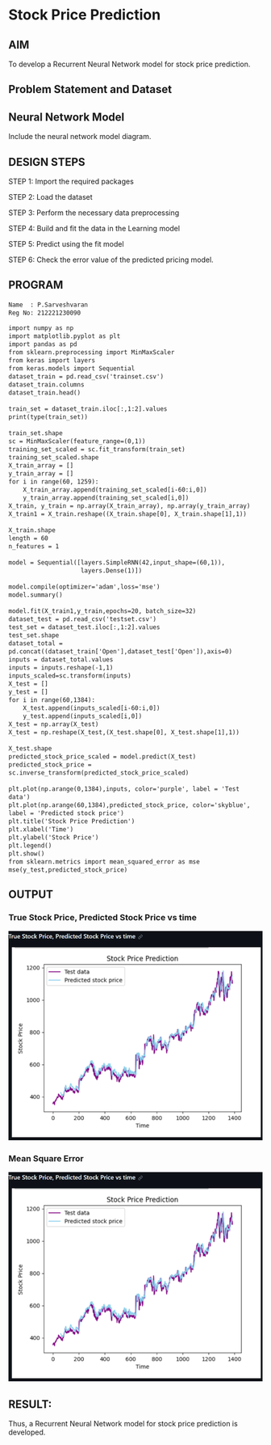 # Stock Price Prediction

## AIM

To develop a Recurrent Neural Network model for stock price prediction.

## Problem Statement and Dataset

## Neural Network Model

Include the neural network model diagram.

## DESIGN STEPS

STEP 1:
Import the required packages

STEP 2:
Load the dataset

STEP 3:
Perform the necessary data preprocessing

STEP 4:
Build and fit the data in the Learning model

STEP 5:
Predict using the fit model

STEP 6:
Check the error value of the predicted pricing model.


## PROGRAM
~~~
Name  : P.Sarveshvaran
Reg No: 212221230090
~~~
~~~
import numpy as np
import matplotlib.pyplot as plt
import pandas as pd
from sklearn.preprocessing import MinMaxScaler
from keras import layers
from keras.models import Sequential
dataset_train = pd.read_csv('trainset.csv')
dataset_train.columns
dataset_train.head()

train_set = dataset_train.iloc[:,1:2].values
print(type(train_set))

train_set.shape
sc = MinMaxScaler(feature_range=(0,1))
training_set_scaled = sc.fit_transform(train_set)
training_set_scaled.shape
X_train_array = []
y_train_array = []
for i in range(60, 1259):
    X_train_array.append(training_set_scaled[i-60:i,0])
    y_train_array.append(training_set_scaled[i,0])
X_train, y_train = np.array(X_train_array), np.array(y_train_array)
X_train1 = X_train.reshape((X_train.shape[0], X_train.shape[1],1))

X_train.shape
length = 60
n_features = 1

model = Sequential([layers.SimpleRNN(42,input_shape=(60,1)),
                    layers.Dense(1)])

model.compile(optimizer='adam',loss='mse')
model.summary()

model.fit(X_train1,y_train,epochs=20, batch_size=32)
dataset_test = pd.read_csv('testset.csv')
test_set = dataset_test.iloc[:,1:2].values
test_set.shape
dataset_total = pd.concat((dataset_train['Open'],dataset_test['Open']),axis=0)
inputs = dataset_total.values
inputs = inputs.reshape(-1,1)
inputs_scaled=sc.transform(inputs)
X_test = []
y_test = []
for i in range(60,1384):
    X_test.append(inputs_scaled[i-60:i,0])
    y_test.append(inputs_scaled[i,0])
X_test = np.array(X_test)
X_test = np.reshape(X_test,(X_test.shape[0], X_test.shape[1],1))

X_test.shape
predicted_stock_price_scaled = model.predict(X_test)
predicted_stock_price = sc.inverse_transform(predicted_stock_price_scaled)

plt.plot(np.arange(0,1384),inputs, color='purple', label = 'Test data')
plt.plot(np.arange(60,1384),predicted_stock_price, color='skyblue', label = 'Predicted stock price')
plt.title('Stock Price Prediction')
plt.xlabel('Time')
plt.ylabel('Stock Price')
plt.legend()
plt.show()
from sklearn.metrics import mean_squared_error as mse
mse(y_test,predicted_stock_price)
~~~


## OUTPUT

### True Stock Price, Predicted Stock Price vs time

![](lk.png)

### Mean Square Error

![](lk.png)

## RESULT:
Thus, a Recurrent Neural Network model for stock price prediction is developed.
